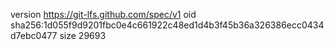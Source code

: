 version https://git-lfs.github.com/spec/v1
oid sha256:1d055f9d9201fbc0e4c661922c48ed1d4b3f45b36a326386ecc0434d7ebc0477
size 29693
